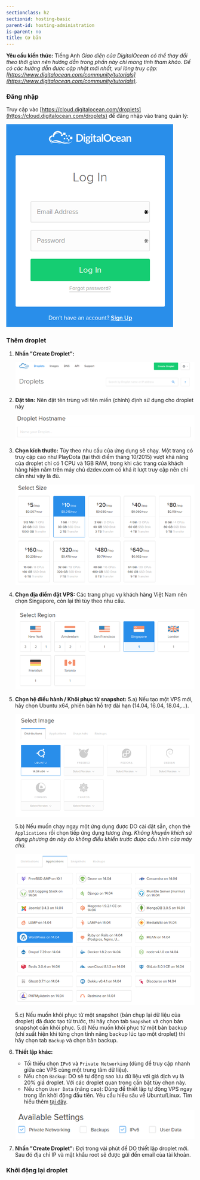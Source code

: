 ```yaml
---
sectionclass: h2
sectionid: hosting-basic
parent-id: hosting-administration
is-parent: no
title: Cơ bản
---
```

**Yêu cầu kiến thức:** Tiếng Anh
*Giao diện của DigitalOcean có thể thay đổi theo thời gian nên hướng dẫn trong phần này chỉ mang tính tham khảo. Để có các hướng dẫn được cập nhật mới nhất, vui lòng truy cập: [https://www.digitalocean.com/community/tutorials](https://www.digitalocean.com/community/tutorials).*

### Đăng nhập

Truy cập vào [https://cloud.digitalocean.com/droplets](https://cloud.digitalocean.com/droplets) để đăng nhập vào trang quản lý:

![DO-Login](img/hosting-administration/do-login.png)

### Thêm droplet

1. **Nhấn "Create Droplet":**

    ![Create droplet](img/hosting-administration/cp_create.png)

2. **Đặt tên:** Nên đặt tên trùng với tên miền (chính) định sử dụng cho droplet này

    ![Choose hostname](img/hosting-administration/cp_create_hostname.png)

3. **Chọn kích thước:** Tùy theo nhu cầu của ứng dụng sẽ chạy. Một trang có truy cập cao như PlayDota (tại thời điểm tháng 10/2015) vượt khả năng của droplet chỉ có 1 CPU và 1GB RAM, trong khi các trang của khách hàng hiện nằm trên máy chủ dzdev.com có khá ít lượt truy cập nên chỉ cần như vậy là đủ.

    ![Choose size](img/hosting-administration/cp_create_size.png)

4. **Chọn địa điểm đặt VPS:** Các trang phục vụ khách hàng Việt Nam nên chọn Singapore, còn lại thì tùy theo nhu cầu.

    ![Choose region](img/hosting-administration/cp_create_region.png)

5. **Chọn hệ điều hành / Khôi phục từ snapshot:**
    5.a) Nếu tạo một VPS mới, hãy chọn Ubuntu x64, phiên bản hỗ trợ dài hạn (14.04, 16.04, 18.04,...).

    ![Choose image](img/hosting-administration/cp_create_distro.png)

    5.b) Nếu muốn chạy ngay một ứng dụng được DO cài đặt sẵn, chọn thẻ `Applications` rồi chọn tiếp ứng dụng tương ứng. *Không khuyến khích sử dụng phương án này do không điều khiển trước được cấu hình của máy chủ.*

    ![Choose image](img/hosting-administration/cp_create_application.png)

    5.c) Nếu muốn khôi phục từ một snapshot (bản chụp lại dữ liệu của droplet) đã được tạo từ trước, thì hãy chọn tab `Snapshot` và chọn bản snapshot cần khôi phục.
    5.d) Nếu muốn khôi phục từ một bản backup (chỉ xuất hiện khi từng chọn tính năng backup lúc tạo một droplet) thì hãy chọn tab `Backup` và chọn bản backup.

6. **Thiết lập khác:**
    - Tối thiểu chọn `IPv6` và `Private Networking` (dùng để truy cập nhanh giữa các VPS cùng một trung tâm dữ liệu).
    - Nếu chọn `Backup`: DO sẽ tự động sao lưu dữ liệu với giá dịch vụ là 20% giá droplet. Với các droplet quan trọng cần bật tùy chọn này.
    - Nếu chọn `User Data` (nâng cao): Dùng để thiết lập tự động VPS ngay trong lần khởi động đầu tiên. Yêu cầu hiểu sâu về Ubuntu/Linux. Tìm hiểu thêm [tại đây](https://www.digitalocean.com/community/tutorials/how-to-use-cloud-config-for-your-initial-server-setup).

    ![Choose settings](img/hosting-administration/cp_create_settings.png)

7. **Nhấn "Create Droplet":** Đợi trong vài phút để DO thiết lập droplet mới. Sau đó địa chỉ IP và mật khẩu root sẽ được gửi đến email của tài khoản.


### Khởi động lại droplet